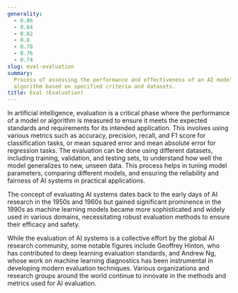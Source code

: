 ```yaml
---
generality:
  - 0.86
  - 0.84
  - 0.82
  - 0.8
  - 0.78
  - 0.76
  - 0.74
slug: eval-evaluation
summary:
  Process of assessing the performance and effectiveness of an AI model or
  algorithm based on specified criteria and datasets.
title: Eval (Evaluation)
---
```


In artificial intelligence, evaluation is a critical phase where the performance of a model or algorithm is measured to ensure it meets the expected standards and requirements for its intended application. This involves using various metrics such as accuracy, precision, recall, and F1 score for classification tasks, or mean squared error and mean absolute error for regression tasks. The evaluation can be done using different datasets, including training, validation, and testing sets, to understand how well the model generalizes to new, unseen data. This process helps in tuning model parameters, comparing different models, and ensuring the reliability and fairness of AI systems in practical applications.

The concept of evaluating AI systems dates back to the early days of AI research in the 1950s and 1960s but gained significant prominence in the 1990s as machine learning models became more sophisticated and widely used in various domains, necessitating robust evaluation methods to ensure their efficacy and safety.

While the evaluation of AI systems is a collective effort by the global AI research community, some notable figures include Geoffrey Hinton, who has contributed to deep learning evaluation standards, and Andrew Ng, whose work on machine learning diagnostics has been instrumental in developing modern evaluation techniques. Various organizations and research groups around the world continue to innovate in the methods and metrics used for AI evaluation.
